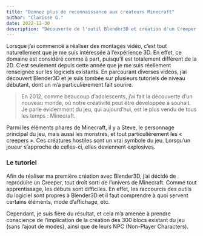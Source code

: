 ```yaml
---
title: "Donnez plus de reconnaissance aux créateurs Minecraft"
author: "Clarisse G."
date: 2022-12-30
description: "Découverte de l'outil Blender3D et création d'un Creeper."
---
```

Lorsque j’ai commencé à réaliser des montages vidéo, c’est tout naturellement que je me suis intéressée à l’expérience 3D. En effet, ce domaine est considéré comme à part, puisqu’il est totalement différent de la 2D. C’est seulement depuis cette année que je me suis réellement renseignée sur les logiciels existants. En parcourant diverses vidéos, j’ai découvert Blender3D et je suis tombée sur plusieurs tutoriels de niveau débutant, dont un m’a particulièrement fait sourire.

> En 2012, comme beaucoup d’adolescents, j’ai fait la découverte d’un nouveau monde, où notre créativité peut être développée à souhait.  Je parle évidemment du jeu, qui aujourd’hui, est le plus vendu de tous les temps : Minecraft. 

Parmi les éléments phares de Minecraft, il y a Steve, le personnage principal du jeu, mais aussi les monstres, et tout particulièrement les « creepers ». Ces créatures hostiles sont un vrai symbole du jeu. Lorsqu’un joueur s’approche de celles-ci, elles deviennent explosives.

### Le tutoriel
Afin de réaliser ma première création avec Blender3D, j’ai décidé de reproduire un Creeper, tout droit sorti de l’univers de Minecraft. Comme tout apprentissage, les débuts sont difficiles. En effet, les raccourcis des outils du logiciel sont propres à Blender3D et il faut comprendre à quoi servent certains éléments, mode d’affichage, etc.

Cependant, je suis fière du résultat, et cela m’a amenée à prendre conscience de l’implication de la création des 300 blocs existant du jeu (sans l’ajout de modes), ainsi que de leurs NPC (Non-Player Characters).
